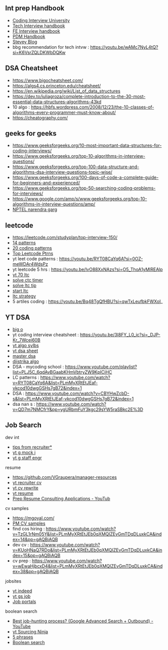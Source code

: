 ## Int prep Handbook
* [Coding Interview University](https://github.com/jwasham/coding-interview-university#the-daily-plan/)
* [Tech Interview handbook](https://github.com/yangshun/tech-interview-handbook/)
* [FE Interview handbook](https://www.frontendinterviewhandbook.com/)
* [PDM Handbook](https://www.rocketblocks.me/guide/pm/product-management-primer.php)
* [Stevey Blog](http://steve-yegge.blogspot.com/2008/03/get-that-job-at-google.html)
* bbg recommendation for tech intvw : https://youtu.be/wAMc7NyL4tQ?si=K6VsrZQLDKWbDQKw

## DSA Cheatsheet
* https://www.bigocheatsheet.com/
* https://algs4.cs.princeton.edu/cheatsheet/
* https://en.wikipedia.org/wiki/List_of_data_structures
* https://dev.to/iuliagroza/complete-introduction-to-the-30-most-essential-data-structures-algorithms-43kd
* 10 algo : https://hbfs.wordpress.com/2008/12/23/the-10-classes-of-algorithms-every-programmer-must-know-about/
* https://cheatography.com/


## geeks for geeks
* https://www.geeksforgeeks.org/10-most-important-data-structures-for-coding-interviews/
* https://www.geeksforgeeks.org/top-10-algorithms-in-interview-questions/
* https://www.geeksforgeeks.org/top-100-data-structure-and-algorithms-dsa-interview-questions-topic-wise/
* https://www.geeksforgeeks.org/100-days-of-code-a-complete-guide-for-beginners-and-experienced/
* https://www.geeksforgeeks.org/top-50-searching-coding-problems-for-interviews/
* https://www.google.com/amp/s/www.geeksforgeeks.org/top-10-algorithms-in-interview-questions/amp/
* [NPTEL narendra garg](https://youtu.be/zWg7U0OEAoE?si=Co_42DXjZOcOxMS)

## leetcode
* https://leetcode.com/studyplan/top-interview-150/
* [14 patterns](https://hackernoon.com/14-patterns-to-ace-any-coding-interview-question-c5bb3357f6ed)
* [20 coding patterns](https://dev.to/arslan_ah/20-essential-coding-patterns-to-ace-your-next-coding-interview-32a3)
* [Top Leetcode Ptrns](https://dev.to/arslan_ah/top-leetcode-patterns-for-faang-coding-interviews-1on4)
* yt leet code patterns : https://youtu.be/RYT08CaYq6A?si=0OZ-meWDAr4WdsPz
* yt leetcode 5 hrs : https://youtu.be/lvO88XxNAzs?si=O5_ThoA1yMlREAlp
* [yt 70 ltc](https://www.youtube.com/watch?v=lvO88XxNAzs&list=PLmMyXRtEtJEb0qXMQIZEvGmTDqDLuxkCA&index=6&pp=gAQBiAQB)
* [solve ctc timer](https://www.youtube.com/watch?v=dTOyWh0YlJk&list=PLmMyXRtEtJEb0qXMQIZEvGmTDqDLuxkCA&index=32&pp=gAQBiAQB)
* [solve ltc tip](https://www.youtube.com/watch?v=IrWwsfHWl_M&list=PLmMyXRtEtJEb0qXMQIZEvGmTDqDLuxkCA&index=40&pp=gAQBiAQB)
* [start ltc ](https://www.youtube.com/watch?v=G5_Q2_yRFsY&list=PLmMyXRtEtJEb0qXMQIZEvGmTDqDLuxkCA&index=34&pp=gAQBiAQB)
* [ltc strategy](https://www.youtube.com/watch?v=l0FvnARfGKg&list=PLmMyXRtEtJEb0qXMQIZEvGmTDqDLuxkCA&index=33&pp=gAQBiAQB)
* 5 artiles coding : https://youtu.be/Bq48TgQfHBU?si=qwTxLeufbkFWXoI_


## YT DSA
* [big o](https://www.youtube.com/watch?v=x2CRZaN2xgM&list=PLmMyXRtEtJEb0qXMQIZEvGmTDqDLuxkCA&index=10&pp=gAQBiAQB)
* yt coding interview cheatsheet : https://youtu.be/3l8FY_L0_ic?si=_DJP-Kr_7Wcei60B
* [yt algo sylbs](https://www.youtube.com/watch?v=BchPukWb0CU&list=PLmMyXRtEtJEZUAhYNKCpOBP5tlEP7Ky9h&index=3&pp=gAQBiAQB)
* [yt dsa sheet](https://www.youtube.com/watch?v=Az3kEDm5b_k&list=PLmMyXRtEtJEZUAhYNKCpOBP5tlEP7Ky9h&index=4&pp=gAQBiAQB)
* [master dsa](https://www.youtube.com/watch?v=F-ao3Q6I2Fc&list=PLmMyXRtEtJEb0qXMQIZEvGmTDqDLuxkCA&index=36&pp=gAQBiAQB)
* [djistrika algo](https://www.youtube.com/watch?v=EFg3u_E6eHU&list=PLmMyXRtEtJEb0qXMQIZEvGmTDqDLuxkCA&index=43&pp=gAQBiAQB)
* DSA - mycoding school : https://www.youtube.com/playlist?list=PLJ5C_6qdAvBGaabKHmVbtryZW9KpICiHC
* LC patterns : https://www.youtube.com/watch?v=RYT08CaYq6A&list=PLmMyXRtEtJEaf-vkcod10dwgGSHs7gB72&index=1
* DSA : https://www.youtube.com/watch?v=CBYHwZcbD-s&list=PLmMyXRtEtJEaf-vkcod10dwgGSHs7gB72&index=1
* dsa nan s : https://www.youtube.com/watch?v=QD7m7NMCfrY&pp=ygURbmFuY3kgc29sYW5raSBkc2E%3D


## Job Search
dev int
* [tips from recruiter*](https://www.youtube.com/watch?v=nw0m3-N9G5Y&list=PLmMyXRtEtJEb0qXMQIZEvGmTDqDLuxkCA&index=1&pp=gAQBiAQB)
* [yt g mock i](https://www.youtube.com/watch?v=S1DvEdR0iUo&list=PLmMyXRtEtJEZUAhYNKCpOBP5tlEP7Ky9h&index=13&pp=gAQBiAQB)
* [yt g staff engr](https://www.youtube.com/watch?v=OeWLeEiqMhQ)

resume
* https://github.com/VGraupera/manager-resources
* [yt recruiter cv](https://www.youtube.com/watch?v=xFngomrq58o&list=PLmMyXRtEtJEZUAhYNKCpOBP5tlEP7Ky9h&index=7&pp=gAQBiAQB)
* [yt cv rewrite](https://www.youtube.com/watch?v=ut90408hjhc&list=PLmMyXRtEtJEZUAhYNKCpOBP5tlEP7Ky9h&index=10&pp=gAQBiAQB)
* [yt resume](https://www.youtube.com/watch?v=I12R4MwRM6A&list=PLmMyXRtEtJEZUAhYNKCpOBP5tlEP7Ky9h&index=9&pp=gAQBiAQB)
* [Prep Resume Consulting Applications - YouTub](https://www.youtube.com/watch?v=qbkLns3tP7U&list=WL&index=10)

cv samples
* https://mgoyal.com/
* [PM CV samples](https://resumeworded.com/project-manager-resume-examples)
* find cos hiring : https://www.youtube.com/watch?v=TzGL1rNm05Y&list=PLmMyXRtEtJEb0qXMQIZEvGmTDqDLuxkCA&index=14&pp=gAQBiAQB
* dev cv : https://www.youtube.com/watch?v=KUoHNaQ7RDo&list=PLmMyXRtEtJEb0qXMQIZEvGmTDqDLuxkCA&index=15&pp=gAQBiAQB
* cv prep : https://www.youtube.com/watch?v=wEwaHjbcxD4&list=PLmMyXRtEtJEb0qXMQIZEvGmTDqDLuxkCA&index=38&pp=gAQBiAQB

jobsites
* [yt indeed](https://www.youtube.com/watch?v=1qzEIU8A-6A&list=PLmMyXRtEtJEZUAhYNKCpOBP5tlEP7Ky9h&index=8&pp=gAQBiAQB)
* [yt gs job](https://www.youtube.com/watch?v=mSVx-rMNwbI&list=PLmMyXRtEtJEZUAhYNKCpOBP5tlEP7Ky9h&index=6&pp=gAQBiAQB)
* [Job portals](https://www.keka.com/best-job-portals-in-india)

boolean search
* [Best job-hunting process? (Google Advanced Search + Outbound) - YouTube](https://www.youtube.com/watch?v=7um92PMzd3E&list=WL&index=8)
* [yt Sourcing Ninja](https://www.youtube.com/watch?v=7Dt3WJzGorU&list=PLmMyXRtEtJEaOVBqTSCVWg--SR7Jn3Ea7&index=5)
* [5 phrases](https://www.theladders.com/career-advice/5-phrases-that-make-you-appear-powerful-in-a-job-interview)
* [Boolean search](https://resources.workable.com/find-graphic-designer-boolean-search-strings)


